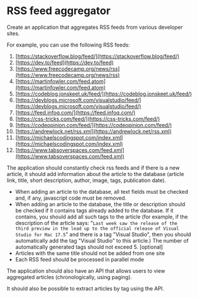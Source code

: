 # RSS feed aggregator

Create an application that aggregates RSS feeds from various developer sites.

For example, you can use the following RSS feeds:

1. [https://stackoverflow.blog/feed/](https://stackoverflow.blog/feed/)
2. [https://dev.to/feed](https://dev.to/feed)
3. [https://www.freecodecamp.org/news/rss](https://www.freecodecamp.org/news/rss)
4. [https://martinfowler.com/feed.atom](https://martinfowler.com/feed.atom)
5. [https://codeblog.jonskeet.uk/feed/](https://codeblog.jonskeet.uk/feed/)
6. [https://devblogs.microsoft.com/visualstudio/feed/](https://devblogs.microsoft.com/visualstudio/feed/)
7. [https://feed.infoq.com/](https://feed.infoq.com/)
8. [https://css-tricks.com/feed/](https://css-tricks.com/feed/)
9. [https://codeopinion.com/feed/](https://codeopinion.com/feed/)
10. [https://andrewlock.net/rss.xml](https://andrewlock.net/rss.xml)
11. [https://michaelscodingspot.com/index.xml](https://michaelscodingspot.com/index.xml)
12. [https://www.tabsoverspaces.com/feed.xml](https://www.tabsoverspaces.com/feed.xml)

The application should constantly check rss feeds and if there is a new article, it should add information about the article to the database (article link, title, short description, author, image, tags, publication date).

- When adding an article to the database, all text fields must be checked and, if any, javascript code must be removed.
- When adding an article to the database, the title or description should be checked if it contains tags already added to the database. If it contains, you should add all such tags to the article (for example, if the description of the article says: "`Last week saw the release of the third preview in the lead up to the official release of Visual Studio for Mac 17.5`" and there is a tag "Visual Studio", then you should automatically add the tag "Visual Studio" to this article.) The number of automatically generated tags should not exceed 5. [optional]
- Articles with the same title should not be added from one site
- Each RSS feed should be processed in parallel mode

The application should also have an API that allows users to view aggregated articles (chronologically, using paging).

It should also be possible to extract articles by tag using the API.
